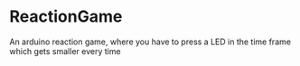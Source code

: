 # ReactionGame
An arduino reaction game, where you have to press a LED in the time frame which gets smaller every time
